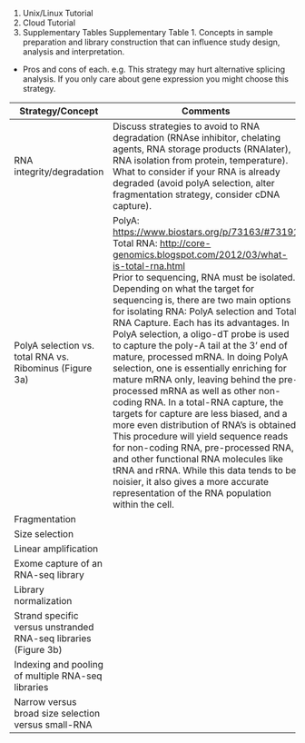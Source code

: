 1. Unix/Linux Tutorial
2. Cloud Tutorial
3. Supplementary Tables
Supplementary Table 1.  Concepts in sample preparation and library construction that can influence study design, analysis and interpretation.
- Pros and cons of each.  e.g. This strategy may hurt alternative splicing analysis.  If you only care about gene expression you might choose this strategy.

| Strategy/Concept | Comments |
|------------------|----------|
| RNA integrity/degradation | Discuss strategies to avoid to RNA degradation (RNAse inhibitor, chelating agents, RNA storage products (RNAlater), RNA isolation from protein, temperature).  What to consider if your RNA is already degraded (avoid polyA selection, alter fragmentation strategy, consider cDNA capture). |
| PolyA selection vs. total RNA vs. Ribominus (Figure 3a) | PolyA: https://www.biostars.org/p/73163/#73191 <br>  Total RNA: http://core-genomics.blogspot.com/2012/03/what-is-total-rna.html <br> Prior to sequencing, RNA must be isolated. Depending on what the target for sequencing is, there are two main options for isolating RNA: PolyA selection and Total RNA Capture. Each has its advantages.  In PolyA selection, a oligo-dT probe is used to capture the poly-A tail at the 3’ end of mature, processed mRNA. In doing PolyA selection, one is essentially enriching for mature mRNA only, leaving behind the pre-processed mRNA as well as other non-coding RNA.  In a total-RNA capture, the targets for capture are less biased, and a more even distribution of RNA’s is obtained. This procedure will yield sequence reads for non-coding RNA, pre-processed RNA, and other functional RNA molecules like tRNA and rRNA. While this data tends to be noisier, it also gives a more accurate representation of the RNA population within the cell. | 
| Fragmentation | |
| Size selection | |
| Linear amplification | |
| Exome capture of an RNA-seq library | |
| Library normalization | |
| Strand specific versus unstranded RNA-seq libraries (Figure 3b) | |
| Indexing and pooling of multiple RNA-seq libraries | |
| Narrow versus broad size selection versus small-RNA | |



